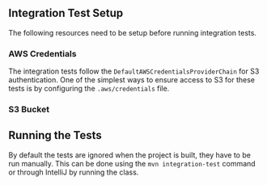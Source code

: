 ## Integration Test Setup

The following resources need to be setup before running integration tests. 

### AWS Credentials
The integration tests follow the `DefaultAWSCredentialsProviderChain` for S3 authentication. 
One of the simplest ways to ensure access to S3 for these tests is by configuring 
the `.aws/credentials` file. 

### S3 Bucket


## Running the Tests
By default the tests are ignored when the project is built, they have to be run manually.
This can be done using the `mvn integration-test` command
or through IntelliJ by running the class.
